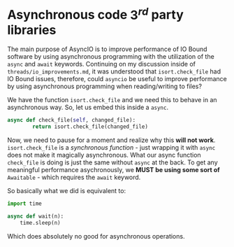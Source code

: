 # Asynchronous code $3^{rd}$ party libraries

The main purpose of AsyncIO is to improve performance of IO Bound software by using asynchronous programming with the utilization of the `async` and `await` keywords. Continuing on my discussion inside of `threads/io_improvements.md`, it was understood that `isort.check_file` had IO Bound issues, therefore, could `asyncio` be useful to improve performance by using asynchronous programming when reading/writing to files?

We have the function `isort.check_file` and we need this to behave in an asynchronous way. So, let us embed this inside a `async`.

```python
async def check_file(self, changed_file):
        return isort.check_file(changed_file)
```

Now, we need to pause for a moment and realize why this **will not work**. `isort.check_file` is a *synchronous function* - just wrapping it with `async` does not make it magically asynchronous. What our async function `check_file` is doing is just the same without `async` at the back. To get any meaningful performance asychronously, we **MUST be using some sort of** `Awaitable` - which requires the `await` keyword.

So basically what we did is equivalent to:

```python
import time

async def wait(n):
    time.sleep(n)
```

Which does absolutely no good for asynchronous operations.